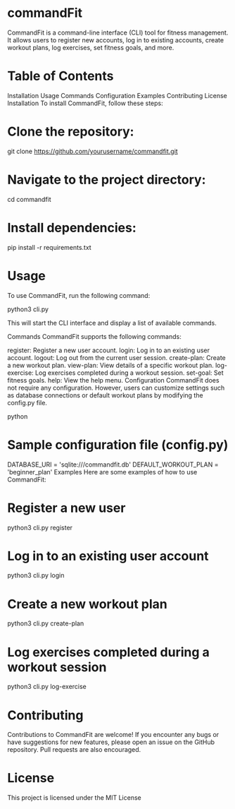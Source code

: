 # commandFit

CommandFit is a command-line interface (CLI) tool for fitness management. It allows users to register new accounts, log in to existing accounts, create workout plans, log exercises, set fitness goals, and more.

# Table of Contents
Installation
Usage
Commands
Configuration
Examples
Contributing
License
Installation
To install CommandFit, follow these steps:

# Clone the repository:

git clone https://github.com/yourusername/commandfit.git
# Navigate to the project directory:

cd commandfit
# Install dependencies:

pip install -r requirements.txt
# Usage
To use CommandFit, run the following command:

python3 cli.py

This will start the CLI interface and display a list of available commands.

Commands
CommandFit supports the following commands:

register: Register a new user account.
login: Log in to an existing user account.
logout: Log out from the current user session.
create-plan: Create a new workout plan.
view-plan: View details of a specific workout plan.
log-exercise: Log exercises completed during a workout session.
set-goal: Set fitness goals.
help: View the help menu.
Configuration
CommandFit does not require any configuration. However, users can customize settings such as database connections or default workout plans by modifying the config.py file.

python

# Sample configuration file (config.py)

DATABASE_URI = 'sqlite:///commandfit.db'
DEFAULT_WORKOUT_PLAN = 'beginner_plan'
Examples
Here are some examples of how to use CommandFit:


# Register a new user
python3 cli.py register

# Log in to an existing user account
python3 cli.py login

# Create a new workout plan
python3 cli.py create-plan

# Log exercises completed during a workout session
python3 cli.py log-exercise

# Contributing
Contributions to CommandFit are welcome! If you encounter any bugs or have suggestions for new features, please open an issue on the GitHub repository. Pull requests are also encouraged.

# License
This project is licensed under the MIT License